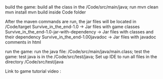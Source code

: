 build the game:
build all the class in the /Code/src/main/java;
run 
    mvn clean 
    mvn install 
    mvn build
inside Code folder

After the maven commands are run, the jar files will be located in /Code/target
    Survive_in_the_end-1.0 -> Jar files with game classes 
    Survive_in_the_end-1.0-jar-with-dependency -> Jar files with classes and their dependency 
    Survive_in_the_end-1.00javadoc -> Jar files with javadoc comments in html 

run the game:
run the java file: /Code/src/main/java/main.class;
test the game:
test java is in the /Code/src/test/java;
Set up IDE to run all files in the directory /Code/src/test/java


Link to game tutorial video :
